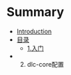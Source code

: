 # Summary

* [Introduction](README.md)
* [目录](catalog.md)
  * [1.入门](mu-lu/ru-men.md)
* 2. dlc-core配置

